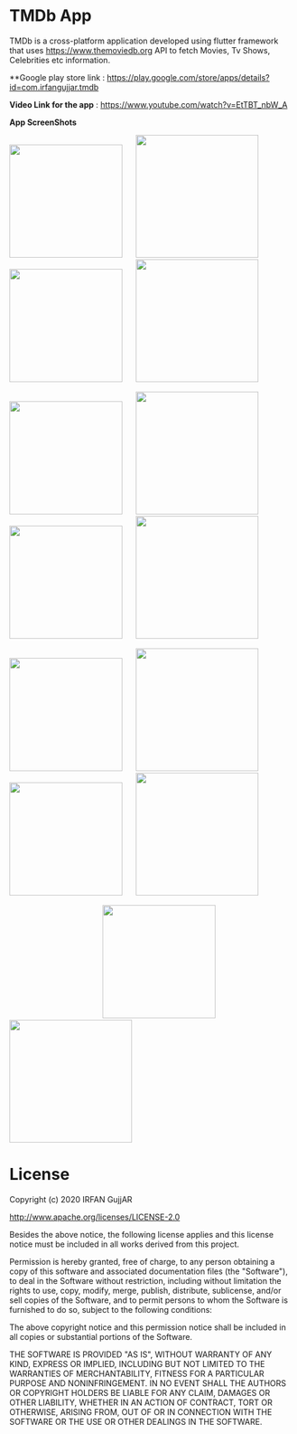 # TMDb App

TMDb is a cross-platform application developed using flutter framework that uses https://www.themoviedb.org API 
to fetch Movies, Tv Shows, Celebrities etc information.

**Google play store link : https://play.google.com/store/apps/details?id=com.irfangujjar.tmdb

**Video Link for the app** : https://www.youtube.com/watch?v=EtTBT_nbW_A
  
**App ScreenShots**
                                  
<img src="Images/iOS/1.png" width="200">&nbsp;&nbsp;&nbsp;&nbsp;&nbsp;&nbsp;<img src="Images/android/1.png" width="217">&nbsp;&nbsp;&nbsp;&nbsp;&nbsp;&nbsp;<img src="Images/iOS/2.png" width="200">&nbsp;&nbsp;&nbsp;&nbsp;&nbsp;&nbsp;<img src="Images/android/2.png" width="217">

<img src="Images/iOS/3.png" width="200">&nbsp;&nbsp;&nbsp;&nbsp;&nbsp;&nbsp;<img src="Images/android/3.png" width="217">&nbsp;&nbsp;&nbsp;&nbsp;&nbsp;&nbsp;<img src="Images/iOS/4.png" width="200">&nbsp;&nbsp;&nbsp;&nbsp;&nbsp;&nbsp;<img src="Images/android/4.png" width="217">

<img src="Images/iOS/5.png" width="200">&nbsp;&nbsp;&nbsp;&nbsp;&nbsp;&nbsp;<img src="Images/android/5.png" width="217">&nbsp;&nbsp;&nbsp;&nbsp;&nbsp;&nbsp;<img src="Images/iOS/6.png" width="200">&nbsp;&nbsp;&nbsp;&nbsp;&nbsp;&nbsp;<img src="Images/android/6.png" width="217">

&nbsp;&nbsp;&nbsp;&nbsp;&nbsp;&nbsp;&nbsp;&nbsp;&nbsp;&nbsp;&nbsp;&nbsp;&nbsp;&nbsp;&nbsp;&nbsp;&nbsp;&nbsp;&nbsp;&nbsp;&nbsp;&nbsp;&nbsp;&nbsp;&nbsp;&nbsp;&nbsp;&nbsp;&nbsp;&nbsp;&nbsp;&nbsp;&nbsp;&nbsp;&nbsp;&nbsp;&nbsp;&nbsp;&nbsp;&nbsp;&nbsp;&nbsp;<img src="Images/iOS/7.png" width="200">&nbsp;&nbsp;&nbsp;&nbsp;&nbsp;&nbsp;<img src="Images/android/7.png" width="217">


# License

Copyright (c) 2020 IRFAN GujjAR

http://www.apache.org/licenses/LICENSE-2.0

Besides the above notice, the following license applies and this license notice must be included in all works derived from this project.

Permission is hereby granted, free of charge, to any person obtaining a copy of this software and associated documentation files (the "Software"), to deal in the Software without restriction, including without limitation the rights to use, copy, modify, merge, publish, distribute, sublicense, and/or sell copies of the Software, and to permit persons to whom the Software is furnished to do so, subject to the following conditions:

The above copyright notice and this permission notice shall be included in all copies or substantial portions of the Software.

THE SOFTWARE IS PROVIDED "AS IS", WITHOUT WARRANTY OF ANY KIND, EXPRESS OR IMPLIED, INCLUDING BUT NOT LIMITED TO THE WARRANTIES OF MERCHANTABILITY, FITNESS FOR A PARTICULAR PURPOSE AND NONINFRINGEMENT. IN NO EVENT SHALL THE AUTHORS OR COPYRIGHT HOLDERS BE LIABLE FOR ANY CLAIM, DAMAGES OR OTHER LIABILITY, WHETHER IN AN ACTION OF CONTRACT, TORT OR OTHERWISE, ARISING FROM, OUT OF OR IN CONNECTION WITH THE SOFTWARE OR THE USE OR OTHER DEALINGS IN THE SOFTWARE.
